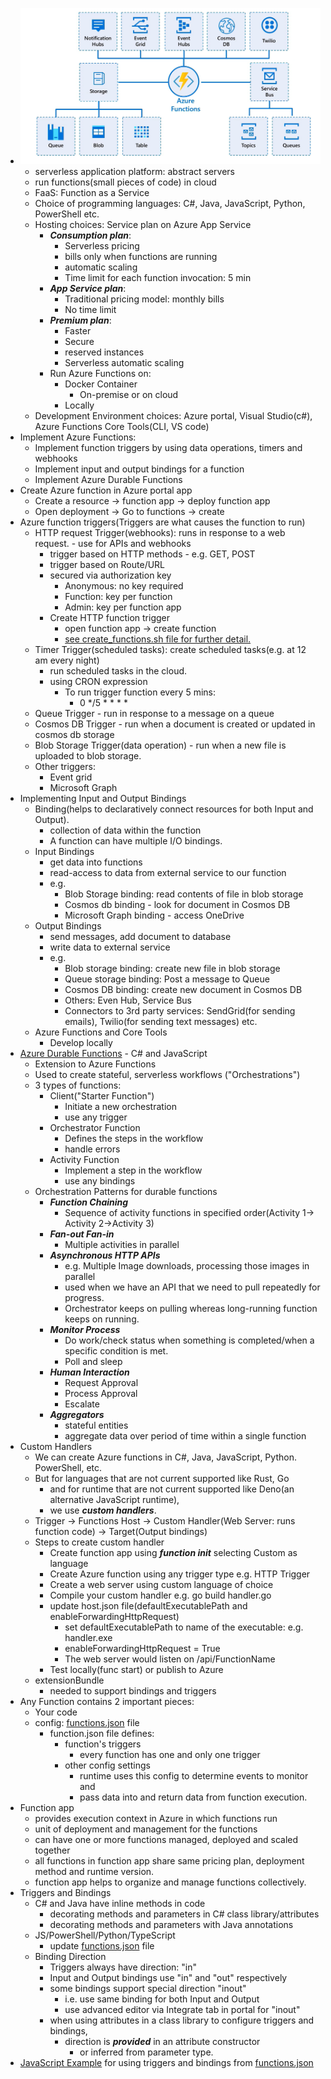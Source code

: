 - ![Azure Functions](azure_functions.png)
  - serverless application platform: abstract servers
  - run functions(small pieces of code) in cloud
  - FaaS: Function as a Service
  - Choice of programming languages: C#, Java, JavaScript, Python, PowerShell etc.
  - Hosting choices: Service plan on Azure App Service
    - ***Consumption plan***:
      - Serverless pricing
      - bills only when functions are running
      - automatic scaling
      - Time limit for each function invocation: 5 min
    - ***App Service plan***:
      - Traditional pricing model: monthly bills
      - No time limit
    - ***Premium plan***:
      - Faster
      - Secure
      - reserved instances
      - Serverless automatic scaling
    - Run Azure Functions on:
      - Docker Container
        - On-premise or on cloud
      - Locally
  - Development Environment choices: Azure portal, Visual Studio(c#), Azure Functions Core Tools(CLI, VS code)
- Implement Azure Functions:
  - Implement function triggers by using data operations, timers and webhooks
  - Implement input and output bindings for a function
  - Implement Azure Durable Functions
- Create Azure function in Azure portal app
  - Create a resource -> function app -> deploy function app
  - Open deployment -> Go to functions  -> create
- Azure function triggers(Triggers are what causes the function to run)
  - HTTP request Trigger(webhooks): runs in response to a web request. - use for APIs and webhooks
    - trigger based on HTTP methods - e.g. GET, POST
    - trigger based on Route/URL
    - secured via authorization key
      - Anonymous: no key required
      - Function: key per function
      - Admin: key per function app
    - Create HTTP function trigger
      - open function app -> create function
      - [see create_functions.sh file for further detail.](create_functions.sh)
  - Timer Trigger(scheduled tasks): create scheduled tasks(e.g. at 12 am every night)
    - run scheduled tasks in the cloud.
    - using CRON expression
      - To run trigger function every 5 mins:
        - 0 */5 * * * *
  - Queue Trigger - run in response to a message on a queue
  - Cosmos DB Trigger - run when a document is created or updated in cosmos db storage
  - Blob Storage Trigger(data operation) - run when a new file is uploaded to blob storage.
  - Other triggers:
    - Event grid
    - Microsoft Graph
- Implementing Input and Output Bindings
  - Binding(helps to declaratively connect resources for both Input and Output).
    - collection of data within the function
    - A function can have multiple I/O bindings.
  - Input Bindings
    - get data into functions
    - read-access to data from external service to our function
    - e.g. 
      - Blob Storage binding: read contents of file in blob storage
      - Cosmos db binding - look for document in Cosmos DB
      - Microsoft Graph binding - access OneDrive
  - Output Bindings
    - send messages, add document to database
    - write data to external service
    - e.g. 
      - Blob storage binding: create new file in blob storage
      - Queue storage binding: Post a message to Queue
      - Cosmos DB binding: create new document in Cosmos DB
      - Others: Even Hub, Service Bus
      - Connectors to 3rd party services: SendGrid(for sending emails), Twilio(for sending text messages) etc.
  - Azure Functions and Core Tools
    - Develop locally
- [Azure Durable Functions](create_durable_function_workflow_c%23.md) - C# and JavaScript
  - Extension to Azure Functions
  - Used to create stateful, serverless workflows ("Orchestrations")
  - 3 types of functions:
    - Client("Starter Function")
      - Initiate a new orchestration
      - use any trigger
    - Orchestrator Function
      - Defines the steps in the workflow
      - handle errors
    - Activity Function
      - Implement a step in the workflow
      - use any bindings
  - Orchestration Patterns for durable functions
    - ***Function Chaining***
      - Sequence of activity functions in specified order(Activity 1-> Activity 2->Activity 3)
    - ***Fan-out Fan-in***
      - Multiple activities in parallel
    - ***Asynchronous HTTP APIs***
      - e.g. Multiple Image downloads, processing those images in parallel  
      - used when we have an API that we need to pull repeatedly for progress.
      - Orchestrator keeps on pulling whereas long-running function keeps on running.
    - ***Monitor Process***
      - Do work/check status when something is completed/when a specific condition is met.
      - Poll and sleep
    - ***Human Interaction***
      - Request Approval
      - Process Approval
      - Escalate
    - ***Aggregators***
      - stateful entities
      - aggregate data over period of time within a single function
- Custom Handlers
  - We can create Azure functions in C#, Java, JavaScript, Python. PowerShell, etc.
  - But for languages that are not current supported like Rust, Go
    - and for runtime that are not current supported like Deno(an alternative JavaScript runtime), 
    - we use ***custom handlers***.
  - Trigger -> Functions Host -> Custom Handler(Web Server: runs function code) -> Target(Output bindings)
  - Steps to create custom handler
    - Create function app using ***function init*** selecting Custom as language
    - Create Azure function using any trigger type e.g. HTTP Trigger
    - Create a web server using custom language of choice
    - Compile your custom handler e.g. go build handler.go
    - update host.json file(defaultExecutablePath and enableForwardingHttpRequest)
      - set defaultExecutablePath to name of the executable: e.g. handler.exe
      - enableForwardingHttpRequest = True
      - The web server would listen on /api/FunctionName
    - Test locally(func start) or publish to Azure
  - extensionBundle
    - needed to support bindings and triggers
- Any Function contains 2 important pieces:
  - Your code
  - config: [functions.json](functions.json) file
    - function.json file defines:
      - function's triggers
        - every function has one and only one trigger
      - other config settings
        - runtime uses this config to determine events to monitor and 
        - pass data into and return data from function execution. 
- Function app
  - provides execution context in Azure in which functions run
  - unit of deployment and management for the functions
  - can have one or more functions managed, deployed and scaled together
  - all functions in function app share same pricing plan, deployment method and runtime version.
  - function app helps to organize and manage functions collectively.
- Triggers and Bindings
  - C# and Java have inline methods in code
    - decorating methods and parameters in C# class library/attributes
    - decorating methods and parameters with Java annotations
  - JS/PowerShell/Python/TypeScript
    - update [functions.json](functions.json) file
  - Binding Direction
    - Triggers always have direction: "in"
    - Input and Output bindings use "in" and "out" respectively
    - some bindings support special direction "inout"
      - i.e. use same binding for both Input and Output 
      - use advanced editor via Integrate tab in portal for "inout"
    - when using attributes in a class library to configure triggers and bindings,
      - direction is ***provided*** in an attribute constructor
        - or inferred from parameter type.
- [JavaScript Example](js_example.js) for using triggers and bindings from [functions.json](functions.json)
